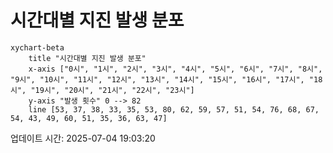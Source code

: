 # 시간대별 지진 발생 분포

```mermaid
xychart-beta
    title "시간대별 지진 발생 분포"
    x-axis ["0시", "1시", "2시", "3시", "4시", "5시", "6시", "7시", "8시", "9시", "10시", "11시", "12시", "13시", "14시", "15시", "16시", "17시", "18시", "19시", "20시", "21시", "22시", "23시"]
    y-axis "발생 횟수" 0 --> 82
    line [53, 37, 38, 33, 35, 53, 80, 62, 59, 57, 51, 54, 76, 68, 67, 54, 43, 49, 60, 51, 35, 36, 63, 47]
```

업데이트 시간: 2025-07-04 19:03:20
